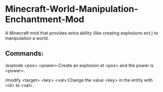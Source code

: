 # Minecraft-World-Manipulation-Enchantment-Mod
A Minecraft mod that provides extra ability (like creating explosions ect.) to manipulation a world.

## Commands:
/explode \<pos\> \<power\>:Create an explosion at \<pos\> and the power is \<power\>.

/modify \<target\> \<key\> \<val\>:Change the value \<key\> in the entity with \<id\> to \<val\>.